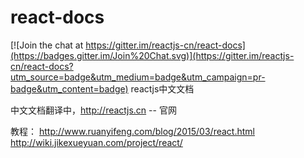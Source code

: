 # react-docs

[![Join the chat at https://gitter.im/reactjs-cn/react-docs](https://badges.gitter.im/Join%20Chat.svg)](https://gitter.im/reactjs-cn/react-docs?utm_source=badge&utm_medium=badge&utm_campaign=pr-badge&utm_content=badge)
reactjs中文文档

中文文档翻译中，http://reactjs.cn   -- 官网

教程： 
http://www.ruanyifeng.com/blog/2015/03/react.html 
http://wiki.jikexueyuan.com/project/react/
